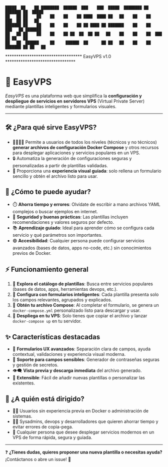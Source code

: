 ```
█████  ██    ██ ████████  ██████  ███    ███  █████  ████████ ██ ███████ ██  █████  
██   ██ ██    ██    ██    ██    ██ ████  ████ ██   ██    ██    ██    ███  ██ ██   ██ 
███████ ██    ██    ██    ██    ██ ██ ████ ██ ███████    ██    ██   ███   ██ ███████ 
██   ██ ██    ██    ██    ██ ██  ██  ██ ██   ██    ██    ██    ██  ███    ██ ██   ██ 
██   ██  ██████     ██     ██████  ██      ██ ██   ██    ██    ██ ███████ ██ ██   ██ 
```

*********************************** EasyVPS v1.0 ********************************

# 🚀 EasyVPS

_EasyVPS_ es una plataforma web que simplifica la **configuración y despliegue de servicios en servidores VPS** (Virtual Private Server) mediante plantillas inteligentes y formularios visuales.

---

## 🛠️ ¿Para qué sirve EasyVPS?
- 👨‍💻👩‍💻 Permite a usuarios de todos los niveles (técnicos y no técnicos) **generar archivos de configuración Docker Compose** y otros recursos para desplegar aplicaciones y servicios populares en un VPS.
- 🔒 Automatiza la generación de configuraciones seguras y personalizadas a partir de plantillas validadas.
- 🧩 Proporciona una **experiencia visual guiada**: solo rellena un formulario sencillo y obtén el archivo listo para usar.

## 🤔 ¿Cómo te puede ayudar?
- ⏱️ **Ahorra tiempo y errores**: Olvídate de escribir a mano archivos YAML complejos o buscar ejemplos en internet.
- 🦺 **Seguridad y buenas prácticas**: Las plantillas incluyen recomendaciones y valores seguros por defecto.
- 📚 **Aprendizaje guiado**: Ideal para aprender cómo se configura cada servicio y qué parámetros son importantes.
- 🟢 **Accesibilidad**: Cualquier persona puede configurar servicios avanzados (bases de datos, apps no-code, etc.) sin conocimientos previos de Docker.

## ⚡ Funcionamiento general
1. 🔎 **Explora el catálogo de plantillas**: Busca entre servicios populares (bases de datos, apps, herramientas devops, etc.).
2. 📝 **Configura con formularios inteligentes**: Cada plantilla presenta solo los campos relevantes, agrupados y explicados.
3. 📄 **Obtén tu archivo Compose**: Al completar el formulario, se genera un `docker-compose.yml` personalizado listo para descargar y usar.
4. 🚢 **Despliega en tu VPS**: Solo tienes que copiar el archivo y lanzar `docker-compose up` en tu servidor.

## ✨ Características destacadas
- 🎨 **Formularios UX avanzados**: Separación clara de campos, ayuda contextual, validaciones y experiencia visual moderna.
- 🔑 **Soporte para campos sensibles**: Generador de contraseñas seguras y gestión de secretos.
- 👁️‍🗨️ **Vista previa y descarga inmediata** del archivo generado.
- 🧱 **Extensible**: Fácil de añadir nuevas plantillas o personalizar las existentes.

## 🎯 ¿A quién está dirigido?
- 🧑‍🎓 Usuarios sin experiencia previa en Docker o administración de sistemas.
- 🧑‍💻 Sysadmins, devops y desarrolladores que quieren ahorrar tiempo y evitar errores de copia-pega.
- 🚀 Cualquier persona que desee desplegar servicios modernos en un VPS de forma rápida, segura y guiada.

---

❓ **¿Tienes dudas, quieres proponer una nueva plantilla o necesitas ayuda?**
¡Contáctanos o abre un issue! 💬


